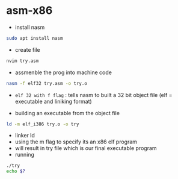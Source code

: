 # asm-x86

- install nasm
``` sh
sudo apt install nasm
```
- create file
``` sh
nvim try.asm
```
- assmenble the prog into machine code
``` sh
nasm -f elf32 try.asm -o try.o
```
 - `elf 32 with f flag` : tells nasm to built a 32 bit object file (elf = executable and liniking format)

- building an executable from the object file
``` sh
ld -m elf_i386 try.o -o try
```
 - linker ld
 - using the m flag to specify its an x86 elf program
 - will result in try file which is our final executable program
- running
``` sh
./try
echo $?
```

